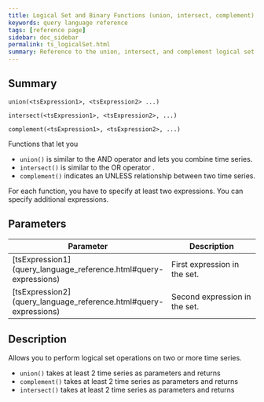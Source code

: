 ```yaml
---
title: Logical Set and Binary Functions (union, intersect, complement)
keywords: query language reference
tags: [reference page]
sidebar: doc_sidebar
permalink: ts_logicalSet.html
summary: Reference to the union, intersect, and complement logical set functions
---
```

## Summary
```
union(<tsExpression1>, <tsExpression2> ...)

intersect(<tsExpression1>, <tsExpression2>, ...)

complement(<tsExpression1>, <tsExpression2>, ...)
```

Functions that let you

* `union()` is similar to the AND operator and lets you combine time series.
* `intersect()` is similar to the OR operator .
* `complement()` indicates an UNLESS relationship between two time series.

For each function, you have to specify at least two expressions. You can specify additional expressions.


## Parameters

<table>
<tbody>
<thead>
<tr><th width="20%">Parameter</th><th width="80%">Description</th></tr>
</thead>
<tr>
<td markdown="span"> [tsExpression1](query_language_reference.html#query-expressions)</td>
<td>First expression in the set. </td></tr>
<tr>
<td markdown="span"> [tsExpression2](query_language_reference.html#query-expressions)</td>
<td>Second expression in the set.</td>
</tr>
</tbody>
</table>


## Description

Allows you to perform logical set operations on two or more time series.

* `union()` takes at least 2 time series as parameters and returns
* `complement()` takes at least 2 time series as parameters and returns
* `intersect()` takes at least 2 time series as parameters and returns

<!---
## Examples




## See Also
--->
